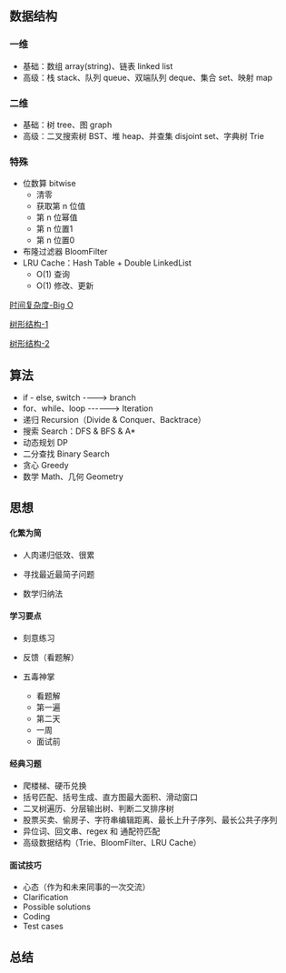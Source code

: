 

## 数据结构

### 一维

* 基础：数组 array(string)、链表 linked list
* 高级：栈 stack、队列 queue、双端队列 deque、集合 set、映射 map

### 二维

* 基础：树 tree、图 graph
* 高级：二叉搜索树 BST、堆 heap、并查集 disjoint set、字典树 Trie

### 特殊

* 位数算 bitwise
  * 清零
  * 获取第 n 位值
  * 第 n 位幂值
  * 第 n 位置1
  * 第 n 位置0
* 布隆过滤器 BloomFilter
* LRU Cache：Hash Table + Double LinkedList
  * O(1) 查询
  * O(1) 修改、更新

[时间复杂度-Big O](https://www.bigocheatsheet.com/)

[树形结构-1](https://juejin.im/post/6844903859974848520)

[树形结构-2](https://zhuanlan.zhihu.com/p/27700617)



## 算法

* if - else, switch ----> branch
* for、while、loop ------> Iteration
* 递归 Recursion（Divide & Conquer、Backtrace）
* 搜索 Search：DFS & BFS & A*
* 动态规划 DP
* 二分查找 Binary Search
* 贪心 Greedy
* 数学 Math、几何 Geometry



## 思想

#### 化繁为简

* 人肉递归低效、很累

* 寻找最近最简子问题
* 数学归纳法

#### 学习要点

* 刻意练习
* 反馈（看题解）

* 五毒神掌
  * 看题解
  * 第一遍
  * 第二天
  * 一周
  * 面试前

#### 经典习题

* 爬楼梯、硬币兑换
* 括号匹配、括号生成、直方图最大面积、滑动窗口
* 二叉树遍历、分层输出树、判断二叉排序树
* 股票买卖、偷房子、字符串编辑距离、最长上升子序列、最长公共子序列
* 异位词、回文串、regex 和 通配符匹配
* 高级数据结构（Trie、BloomFilter、LRU Cache）

#### 面试技巧

* 心态（作为和未来同事的一次交流）
* Clarification
* Possible solutions
* Coding
* Test cases



## 总结









